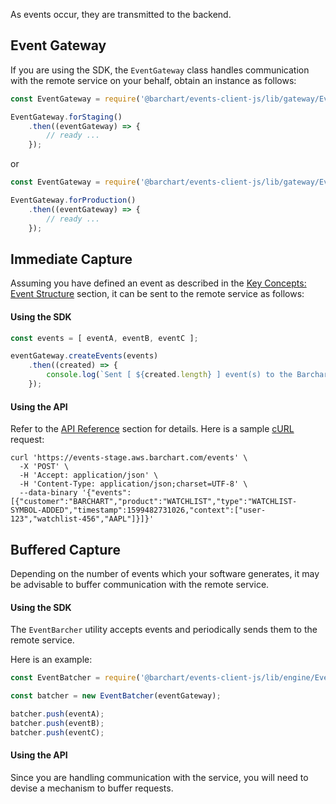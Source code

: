 As events occur, they are transmitted to the backend.

## Event Gateway

If you are using the SDK, the ```EventGateway``` class handles communication with the remote service on your behalf, obtain an instance as follows:

```js
const EventGateway = require('@barchart/events-client-js/lib/gateway/EventGateway');

EventGateway.forStaging()
	.then((eventGateway) => {
		// ready ...
	});
```

or

```js
const EventGateway = require('@barchart/events-client-js/lib/gateway/EventGateway');

EventGateway.forProduction()
	.then((eventGateway) => {
		// ready ...
	});
```

## Immediate Capture

Assuming you have defined an event as described in the [Key Concepts: Event Structure](content/concepts/event_structure) section, it can be sent to the remote service as follows:

#### Using the SDK

```js
const events = [ eventA, eventB, eventC ];

eventGateway.createEvents(events)
	.then((created) => {
		console.log(`Sent [ ${created.length} ] event(s) to the Barchart Event Tracking Service.`);
	});
```

#### Using the API

Refer to the [API Reference](content/api/paths?id=post-events) section for details. Here is a sample [cURL](https://curl.haxx.se/) request:

```shell
curl 'https://events-stage.aws.barchart.com/events' \
  -X 'POST' \
  -H 'Accept: application/json' \
  -H 'Content-Type: application/json;charset=UTF-8' \
  --data-binary '{"events":[{"customer":"BARCHART","product":"WATCHLIST","type":"WATCHLIST-SYMBOL-ADDED","timestamp":1599482731026,"context":["user-123","watchlist-456","AAPL"]}]}'
```

## Buffered Capture

Depending on the number of events which your software generates, it may be advisable to buffer communication with the remote service.

#### Using the SDK

The ```EventBarcher``` utility accepts events and periodically sends them to the remote service.

Here is an example:

```js
const EventBatcher = require('@barchart/events-client-js/lib/engine/EventBatcher');

const batcher = new EventBatcher(eventGateway);

batcher.push(eventA);
batcher.push(eventB);
batcher.push(eventC);
```

#### Using the API

Since you are handling communication with the service, you will need to devise a mechanism to buffer requests.

